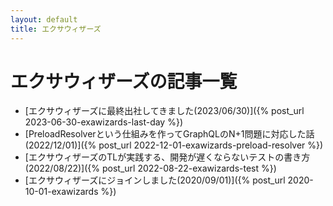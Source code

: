 ```yaml
---
layout: default
title: エクサウィザーズ
---
```

# エクサウィザーズの記事一覧

- [エクサウィザーズに最終出社してきました(2023/06/30)]({% post_url 2023-06-30-exawizards-last-day %})
- [PreloadResolverという仕組みを作ってGraphQLのN+1問題に対応した話(2022/12/01)]({% post_url 2022-12-01-exawizards-preload-resolver %})
- [エクサウィザーズのTLが実践する、開発が遅くならないテストの書き方(2022/08/22)]({% post_url 2022-08-22-exawizards-test %})
- [エクサウィザーズにジョインしました(2020/09/01)]({% post_url 2020-10-01-exawizards %})

